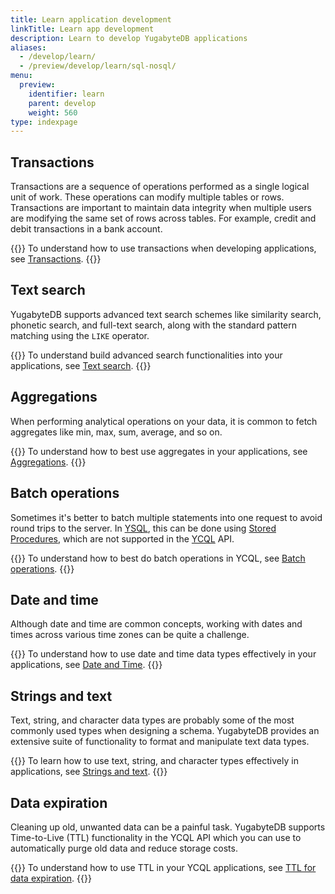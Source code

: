 ```yaml
---
title: Learn application development
linkTitle: Learn app development
description: Learn to develop YugabyteDB applications
aliases:
  - /develop/learn/
  - /preview/develop/learn/sql-nosql/
menu:
  preview:
    identifier: learn
    parent: develop
    weight: 560
type: indexpage
---
```


## Transactions

Transactions are a sequence of operations performed as a single logical unit of work. These operations can modify multiple tables or rows. Transactions are important to maintain data integrity when multiple users are modifying the same set of rows across tables. For example, credit and debit transactions in a bank account.

{{<lead link="./transactions/acid-transactions-ysql">}}
To understand how to use transactions when developing applications, see [Transactions](./transactions/acid-transactions-ysql).
{{</lead>}}

## Text search

YugabyteDB supports advanced text search schemes like similarity search, phonetic search, and full-text search, along with the standard pattern matching using the `LIKE` operator.

{{<lead link="./transactions/acid-transactions-ysql">}}
To understand build advanced search functionalities into your applications, see [Text search](./text-search/).
{{</lead>}}

## Aggregations

When performing analytical operations on your data, it is common to fetch aggregates like min, max, sum, average, and so on.

{{<lead link="./aggregations-ycql">}}
To understand how to best use aggregates in your applications, see [Aggregations](./aggregations-ycql).
{{</lead>}}

## Batch operations

Sometimes it's better to batch multiple statements into one request to avoid round trips to the server. In [YSQL](/{{<version>}}/api/ysql), this can be done using [Stored Procedures](/{{<version>}}/explore/ysql-language-features/advanced-features/stored-procedures/), which are not supported in the [YCQL](/{{<version>}}/api/ycql) API.

{{<lead link="./batch-operations-ycql">}}
To understand how to best do batch operations in YCQL, see [Batch operations](./batch-operations-ycql).
{{</lead>}}

## Date and time

Although date and time are common concepts, working with dates and times across various time zones can be quite a challenge.

{{<lead link="./date-and-time-ysql">}}
To understand how to use date and time data types effectively in your applications, see [Date and Time](./date-and-time-ysql).
{{</lead>}}

## Strings and text

Text, string, and character data types are probably some of the most commonly used types when designing a schema. YugabyteDB provides an extensive suite of functionality to format and manipulate text data types.

{{<lead link="./strings-and-text-ysql">}}
To learn how to use text, string, and character types effectively in applications, see [Strings and text](./strings-and-text-ysql).
{{</lead>}}

## Data expiration

Cleaning up old, unwanted data can be a painful task. YugabyteDB supports Time-to-Live (TTL) functionality in the YCQL API which you can use to automatically purge old data and reduce storage costs.

{{<lead link="./ttl-data-expiration-ycql">}}
To understand how to use TTL in your YCQL applications, see [TTL for data expiration](./ttl-data-expiration-ycql).
{{</lead>}}
